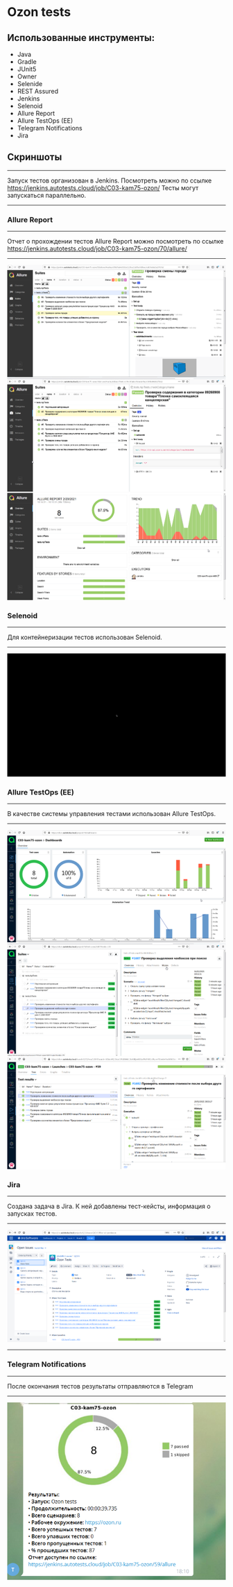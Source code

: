 # Ozon tests
## Использованные инструменты:
* Java
* Gradle
* JUnit5
* Owner
* Selenide
* REST Assured 
* Jenkins
* Selenoid
* Allure Report
* Allure TestOps (EE)
* Telegram Notifications
* Jira

## Скриншоты
***
Запуск тестов организован в Jenkins. Посмотреть можно по ссылке https://jenkins.autotests.cloud/job/C03-kam75-ozon/ 
Тесты могут запускаться параллельно.
***
### Allure Report 
***
Отчет о прохождении тестов Allure Report можно посмотреть по ссылке https://jenkins.autotests.cloud/job/C03-kam75-ozon/70/allure/
***
![alt-AllureReport](src/test/resources/images/AllureReport1.png "AllureReport")
![alt-AllureReport](src/test/resources/images/AllureReport2.png "AllureReport")
![alt-AllureReport](src/test/resources/images/AllureReport3.png "AllureReport")
### Selenoid
***
Для контейнеризации тестов использован Selenoid.
***
![alt-Selenoid](src/test/resources/images/Selenoid.gif "Selenoid")
### Allure TestOps (EE) 
***
В качестве системы управления тестами использован Allure TestOps.  
***
![alt-AllureTestOps](src/test/resources/images/AllureTestOps.png "AllureTestOps")
![alt-AllureTestOpsv](src/test/resources/images/AllureTestOps2.png "AllureTestOps")
![alt-AllureTestOpsv](src/test/resources/images/AllureTestOps3.png "AllureTestOps")
### Jira
***
Создана задача в Jira. К ней добавлены тест-кейсты, информация о запусках тестов.
***
![alt-Jira](src/test/resources/images/Jira.png "Jira")
***
### Telegram Notifications
***
После окончания тестов результаты отправляются в Telegram
***
![alt-TelegramNotifications](src/test/resources/images/Telegram.png "Telegram")




